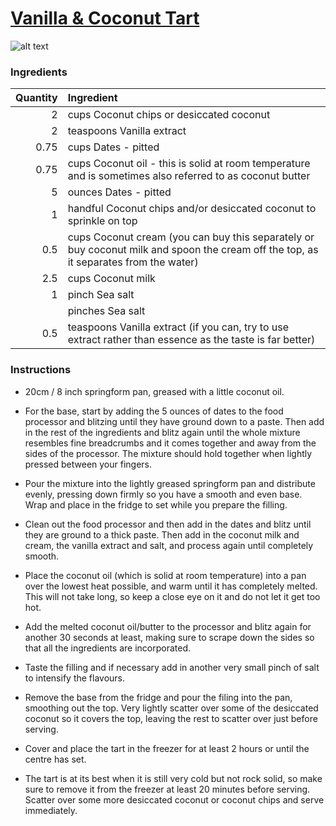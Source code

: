 # [Vanilla & Coconut Tart](https://food52.com/recipes/19654-vanilla-coconut-tart)
![alt text](https:https://images.food52.com/p_bAfBG4Vmbdr8V3zNHeLBmynGA=/753x502/56e9be5e-25cd-4367-8684-9c3b87e0e380--R0011646.jpg)
### Ingredients
|Quantity|Ingredient|
----------:|:-------
|2|cups Coconut chips or desiccated coconut|
|2|teaspoons Vanilla extract|
|0.75|cups Dates - pitted|
|0.75|cups Coconut oil - this is solid at room temperature and is sometimes also referred to as coconut butter|
|5|ounces Dates - pitted|
|1|handful Coconut chips and/or desiccated coconut to sprinkle on top|
|0.5|cups Coconut cream (you can buy this separately or buy coconut milk and spoon the cream off the top, as it separates from the water)|
|2.5|cups Coconut milk|
|1|pinch Sea salt|
||pinches Sea salt|
|0.5|teaspoons Vanilla extract (if you can, try to use extract rather than essence as the taste is far better)|

### Instructions

* 20cm / 8 inch springform pan, greased with a little coconut oil.

* For the base, start by adding the 5 ounces of dates to the food processor and blitzing until they have ground down to a paste. Then add in the rest of the ingredients and blitz again until the whole mixture resembles fine breadcrumbs and it comes together and away from the sides of the processor. The mixture should hold together when lightly pressed between your fingers.

* Pour the mixture into the lightly greased springform pan and distribute evenly, pressing down firmly so you have a smooth and even base. Wrap and place in the fridge to set while you prepare the filling.

* Clean out the food processor and then add in the dates and blitz until they are ground to a thick paste. Then add in the coconut milk and cream, the vanilla extract and salt, and process again until completely  smooth.

* Place the coconut oil (which is solid at room temperature) into a pan over the lowest heat possible, and warm until it has completely melted. This will not take long, so keep a close eye on it and do not let it get too hot.

* Add the melted coconut oil/butter to the processor and blitz again for another 30 seconds at least, making sure to scrape down the sides so that all the ingredients are incorporated.

* Taste the filling and if necessary add in another very small pinch of salt to intensify the flavours.

* Remove the base from the fridge and pour the filing into the pan, smoothing out the top. Very lightly scatter over some of the desiccated coconut so it covers the top, leaving the rest to scatter over just before serving.

* Cover and place the tart in the freezer for at least 2 hours or until the centre has set.

* The tart is at its best when it is still very cold but not rock solid, so make sure to remove it from the freezer at least 20 minutes before serving. Scatter over some more desiccated coconut or coconut chips and serve immediately.